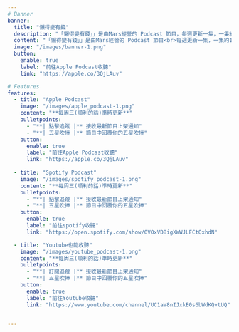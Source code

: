 ```yaml
---
# Banner
banner:
  title: "懶得變有錢"
  description: "「懶得變有錢」」是由Mars經營的 Podcast 節目，每週更新一集，一集約18至28分鐘，用每周30分鐘以內的時間線上陪你一起，理解更多財務規劃的本質，鑑定自己的財務DNA。"
  content: "「懶得變有錢」」是由Mars經營的 Podcast 節目<br>每週更新一集，一集約18至28分鐘<br>用每周30分鐘以內的時間線上陪你一起<br>理解更多財務規劃的本質<br>鑑定自己的財務DNA。"
  image: "/images/banner-1.png"
  button:
    enable: true
    label: "前往Apple Podcast收聽"
    link: "https://apple.co/3QjLAuv"

# Features
features:
  - title: "Apple Podcast"
    image: "/images/apple_podcast-1.png"
    content: "**每周三(順利的話)準時更新**"
    bulletpoints:
      - "**| 點擊追蹤 |** 接收最新節目上架通知"
      - "**| 五星吹捧 |** 節目中回覆你的五星吹捧"
    button:
      enable: true
      label: "前往Apple Podcast收聽"
      link: "https://apple.co/3QjLAuv"  
      
  - title: "Spotify Podcast"
    image: "/images/spotify_podcast-1.png"
    content: "**每周三(順利的話)準時更新**"
    bulletpoints:
      - "**| 點擊追蹤 |** 接收最新節目上架通知"
      - "**| 五星吹捧 |** 節目中回覆你的五星吹捧"
    button:
      enable: true
      label: "前往spotify收聽"
      link: "https://open.spotify.com/show/0VOxVD8igXWWJLFCtQxhdN"

  - title: "Youtube也能收聽"
    image: "/images/youtube_podcast-1.png"
    content: "**每周三(順利的話)準時更新**"
    bulletpoints:
      - "**| 訂閱追蹤 |** 接收最新節目上架通知"
      - "**| 五星吹捧 |** 節目中回覆你的五星吹捧"
    button:
      enable: true
      label: "前往Youtube收聽"
      link: "https://www.youtube.com/channel/UC1aV8nIJxkE0s6bWdKQvtUQ"


---
```

